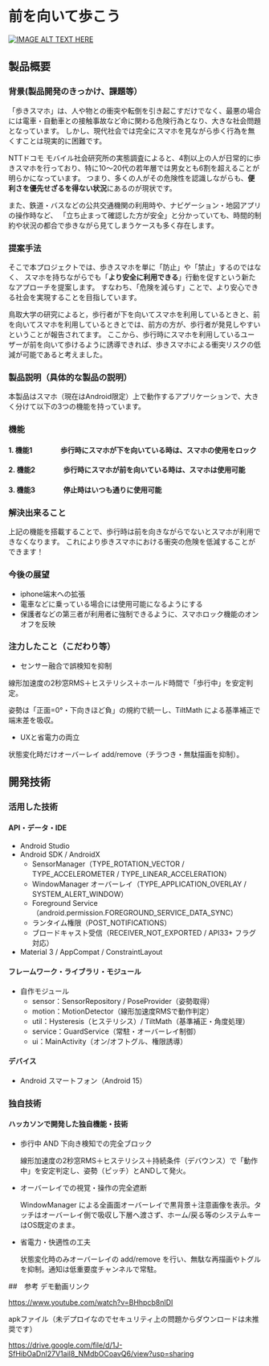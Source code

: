 # 前を向いて歩こう

[![IMAGE ALT TEXT HERE](https://jphacks.com/wp-content/uploads/2025/05/JPHACKS2025_ogp.jpg)](https://www.youtube.com/watch?v=lA9EluZugD8)

## 製品概要
### 背景(製品開発のきっかけ、課題等）
「歩きスマホ」は、人や物との衝突や転倒を引き起こすだけでなく、最悪の場合には電車・自動車との接触事故など命に関わる危険行為となり、大きな社会問題となっています。
しかし、現代社会では完全にスマホを見ながら歩く行為を無くすことは現実的に困難です。

NTTドコモ モバイル社会研究所の実態調査によると、4割以上の人が日常的に歩きスマホを行っており、特に10〜20代の若年層では男女とも6割を超えることが明らかになっています。
つまり、多くの人がその危険性を認識しながらも、**便利さを優先せざるを得ない状況**にあるのが現状です。

また、鉄道・バスなどの公共交通機関の利用時や、ナビゲーション・地図アプリの操作時など、
「立ち止まって確認した方が安全」と分かっていても、時間的制約や状況の都合で歩きながら見てしまうケースも多く存在します。


### 提案手法
そこで本プロジェクトでは、歩きスマホを単に「防止」や「禁止」するのではなく、
スマホを持ちながらでも「**より安全に利用できる**」行動を促すという新たなアプローチを提案します。
すなわち、「危険を減らす」ことで、より安心できる社会を実現することを目指しています。

鳥取大学の研究によると，歩行者が下を向いてスマホを利用しているときと、前を向いてスマホを利用しているときとでは、前方の方が、歩行者が発見しやすいということが報告されてます。
ここから、歩行時にスマホを利用しているユーザーが前を向いて歩けるように誘導できれば、歩きスマホによる衝突リスクの低減が可能であると考えました。
### 製品説明（具体的な製品の説明）
本製品はスマホ（現在はAndroid限定）上で動作するアプリケーションで、大きく分けて以下の3つの機能を持っています。
### 機能
#### 1. 機能1　　　　歩行時にスマホが下を向いている時は、スマホの使用をロック
#### 2. 機能2　　　　歩行時にスマホが前を向いている時は、スマホは使用可能
#### 3. 機能3　　　　停止時はいつも通りに使用可能

### 解決出来ること
上記の機能を搭載することで、歩行時は前を向きながらでないとスマホが利用できなくなります。
これにより歩きスマホにおける衝突の危険を低減することができます！
### 今後の展望
* iphone端末への拡張
* 電車などに乗っている場合には使用可能になるようにする
* 保護者などの第三者が利用者に強制できるように、スマホロック機能のオンオフを反映
### 注力したこと（こだわり等）
* センサー融合で誤検知を抑制

 線形加速度の2秒窓RMS＋ヒステリシス＋ホールド時間で「歩行中」を安定判定。
 
 姿勢は「正面=0°・下向きほど負」の規約で統一し、TiltMath による基準補正で端末差を吸収。
* UXと省電力の両立

 状態変化時だけオーバーレイ add/remove（チラつき・無駄描画を抑制）。

## 開発技術
### 活用した技術
#### API・データ・IDE
* Android Studio
* Android SDK / AndroidX
  * SensorManager（TYPE_ROTATION_VECTOR / TYPE_ACCELEROMETER / TYPE_LINEAR_ACCELERATION）
  * WindowManager オーバーレイ（TYPE_APPLICATION_OVERLAY / SYSTEM_ALERT_WINDOW）
  * Foreground Service（android.permission.FOREGROUND_SERVICE_DATA_SYNC）
  * ランタイム権限（POST_NOTIFICATIONS）
  * ブロードキャスト受信（RECEIVER_NOT_EXPORTED / API33+ フラグ対応）
* Material 3 / AppCompat / ConstraintLayout

#### フレームワーク・ライブラリ・モジュール
* 自作モジュール
  * sensor：SensorRepository / PoseProvider（姿勢取得）
  * motion：MotionDetector（線形加速度RMSで動作判定）
  * util：Hysteresis（ヒステリシス）/ TiltMath（基準補正・角度処理）
  * service：GuardService（常駐・オーバーレイ制御）
  * ui：MainActivity（オン/オフトグル、権限誘導）

#### デバイス
* Android スマートフォン（Android 15）

### 独自技術
#### ハッカソンで開発した独自機能・技術
* 歩行中 AND 下向き検知での完全ブロック

  線形加速度の2秒窓RMS＋ヒステリシス＋持続条件（デバウンス）で「動作中」を安定判定し、姿勢（ピッチ）とANDして発火。
* オーバーレイでの視覚・操作の完全遮断

  WindowManager による全画面オーバーレイで黒背景＋注意画像を表示。タッチはオーバーレイ側で吸収し下層へ渡さず、ホーム/戻る等のシステムキーはOS既定のまま。
* 省電力・快適性の工夫

  状態変化時のみオーバーレイの add/remove を行い、無駄な再描画やトグルを抑制。通知は低重要度チャンネルで常駐。

##　参考
デモ動画リンク

https://www.youtube.com/watch?v=BHhpcb8nIDI

apkファイル（未デプロイなのでセキュリティ上の問題からダウンロードは未推奨です）

https://drive.google.com/file/d/1J-SfHibOaDnI27V1ail8_NMdbOCoavQ6/view?usp=sharing
